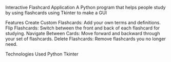 Interactive Flashcard Application
A Python program that helps people study by using flashcards using Tkinter to make a GUI

Features
Create Custom Flashcards: Add your own terms and definitions.
Flip Flashcards: Switch between the front and back of each flashcard for studying.
Navigate Between Cards: Move forward and backward through your set of flashcards.
Delete Flashcards: Remove flashcards you no longer need.

Technologies Used
Python
Tkinter

